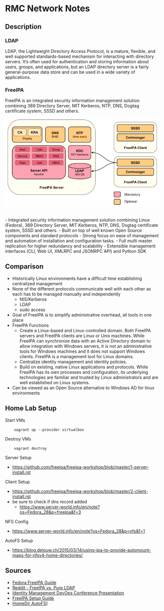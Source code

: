 # RMC Network Notes

## Description

### LDAP
LDAP, the Lightweight Directory Access Protocol, is a mature, flexible, and well supported standards-based mechanism for interacting with directory servers. It’s often used for authentication and storing information about users, groups, and applications, but an LDAP directory server is a fairly general-purpose data store and can be used in a wide variety of applications.


### FreeIPA
FreeIPA is an integrated security information management solution combining 389 Directory Server, MIT Kerberos, NTP, DNS, Dogtag certificate system, SSSD and others.
<br>

![alt text](./assets/freeipa-arch.png "FreeIPA Architecture")

<br>
- Integrated security information management solution combining Linux (Fedora), 389 Directory Server, MIT Kerberos, NTP, DNS, Dogtag certificate system, SSSD and others.
- Built on top of well known Open Source components and standard protocols
- Strong focus on ease of management and automation of installation and configuration tasks.
- Full multi master replication for higher redundancy and scalability
- Extensible management interfaces (CLI, Web UI, XMLRPC and JSONRPC API) and Python SDK

## Comparison
- Historically Linux environments have a difficult time establishing centralized management
- None of the different protocols communicate well with each other as each has to be managed manually and independently
    - NIS/Kerberos
    - LDAP
    - sudo access
- Goal of FreeIPA is to simplify administrative overhead, all tools in one place
- FreeIPA Functions
    - Create a Linux-based and Linux-controlled domain. Both FreeIPA servers and FreeIPA clients are Linux or Unix machines. While FreeIPA can synchronize data with an Active Directory domain to allow integration with Windows servers, it is not an administrative tools for Windows machines and it does not support Windows clients. FreeIPA is a management tool for Linux domains.
    - Centralize identity management and identity policies.
    - Build on existing, native Linux applications and protocols. While FreeIPA has its own processes and configuration, its underlying technologies are familiar and trusted by Linux administrators and are well established on Linux systems. 
- Can be viewed as an Open Source alternative to Windows AD for linux environments

## Home Lab Setup

Start VMs
```
    vagrant up --provider virtualbox
```

Destroy VMs
```
    vagrant destroy
```

Server Setup
- https://github.com/freeipa/freeipa-workshop/blob/master/1-server-install.rst

Client Setup
- https://github.com/freeipa/freeipa-workshop/blob/master/2-client-install.rst
- be sure to check if dns record added
    - https://www.server-world.info/en/note?os=Fedora_28&p=freeipa&f=3

NFS Config
- https://www.server-world.info/en/note?os=Fedora_28&p=nfs&f=1

AutoFS Setup
- https://blog.delouw.ch/2015/03/14/using-ipa-to-provide-automount-maps-for-nfsv4-home-directories/

## Sources
- [Fedora FreeIPA Guide](https://docs.fedoraproject.org/en-US/Fedora/18/html/FreeIPA_Guide/introduction.html)
- [Reddit - FreeIPA vs. Pure LDAP](https://www.reddit.com/r/linuxadmin/comments/5ye1vt/openldap_freeipa_ad_whats_the_difference/)
- [Identity Management DevOps Conference Presentation](https://www.youtube.com/watch?v=cUQcNi_obIc)
- [FreeIPA Setup Guide](https://www.server-world.info/en/note?os=Fedora_28&p=freeipa&f=3)
- [HomeDir AutoFS](https://www.server-world.info/en/note?os=Fedora_28&p=nfs&f=1)]